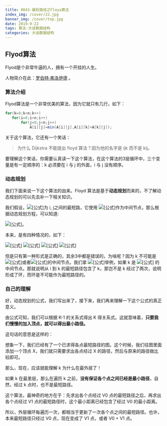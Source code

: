 ```yaml
---
title: 0043-最短路径之Floya算法
index_img: /cover/22.jpg
banner_img: /cover/top.jpg
date: 2019-9-22
tags: 算法-大话数据结构
categories: 大话数据结构
---
```




## Flyod算法

Flyod是个非常牛逼的人，拥有一个开挂的人生。

人物简介在此：[罗伯特·弗洛伊德](https://baike.baidu.com/item/罗伯特·弗洛伊德/4903135?fr=aladdin) 。



### 算法介绍

Flyod算法是一个非常优美的算法，因为它就只有几行，如下：

```java
for(k=0;k<n;k++)
   for(i=0;i<n;i++)
       for(j=0;j<n;j++)
           A[i][j]=min(A[i][j],A[i][k]+A[k][j]);
```

关于这个算法，它还有一个笑话：

> 为什么 Dijkstra 不能提出 floyd 算法？因为他的名字是 ijk 而不是 kij。

要理解这个笑话，你需要认真读一下这个算法，在这个算法的3层循环中，三个变量是有一定顺序的：k 必须要在 i 与 j 的外面，i 与 j 没有顺序。



### 动态规划

我们下面来说一下这个算法的由来。Floyd 算法是基于**动态规划**而来的，不了解动态规划的可以先去补一下相关知识。

我们假设，![[公式]](https://www.zhihu.com/equation?tex=d%5Ek%28i%2Cj%29)为 i, j之间的最短路，它使用 ![[公式]](https://www.zhihu.com/equation?tex=%5C%7B1%2C2%2C%5Ccdots%2Ck%5C%7D)作为中间节点，那么根据动态规划方程，可以知道:

![[公式]](https://www.zhihu.com/equation?tex=d%5Ek%28i%2Cj%29+%3D+min%28d%5E%7Bk-1%7D%28i%2C+j%29%2C+d%5E%7Bk-1%7D%28i%2C+k%29+%2B+d%5E%7Bk+-+1%7D%28k%2C+j%29%29)。

本来，是有四种情况的，如下：

![[公式]](https://www.zhihu.com/equation?tex=d%5E%7Bk%7D%28i%2C+j%29+%3D+min%28d%5E%7Bk+-+1%7D%28i%2C+j%29%2C+d%5E%7Bk+-+1%7D%28i%2C+k%29+%2B+d%5E%7Bk+-+1%7D%28k%2C+j%29%29+)
![[公式]](https://www.zhihu.com/equation?tex=d%5E%7Bk%7D%28i%2C+j%29+%3D+min%28d%5E%7Bk+-+1%7D%28i%2C+j%29%2C+d%5E%7Bk+-+1%7D%28i%2C+k%29+%2B+d%5E%7Bk%7D%28k%2C+j%29%29+)
![[公式]](https://www.zhihu.com/equation?tex=d%5E%7Bk%7D%28i%2C+j%29+%3D+min%28d%5E%7Bk+-+1%7D%28i%2C+j%29%2C+d%5E%7Bk%7D%28i%2C+j%29+%2B+d%5E%7Bk+-+1%7D%28k%2C+j%29%29)
![[公式]](https://www.zhihu.com/equation?tex=d%5E%7Bk%7D%28i%2C+j%29+%3D+min%28d%5E%7Bk+-+1%7D%28i%2C+j%29%2C+d%5E%7Bk%7D%28i%2C+j%29+%2B+d%5E%7Bk%7D%28k%2C+j%29%29)

但是只有第一种形式是正确的，其余3中都是错误的，为啥呢？因为 k 不可能是![[公式]](https://www.zhihu.com/equation?tex=d%5Ek%28i%2Ck%29)或者![[公式]](https://www.zhihu.com/equation?tex=d%5Ek%28k%2Cj%29)的中间节点。我们拿 ![[公式]](https://www.zhihu.com/equation?tex=d%5Ek%28i%2Ck%29)举例，如果 k 是  ![[公式]](https://www.zhihu.com/equation?tex=d%5Ek%28i%2Ck%29)  的中间节点。那就说明从 i 到 k 的最短路径包含了 k，那岂不是 k 经过了两次，说明形成了环，而环是不可能作为最短路径的。



### 自己的理解

好，动态规划的公式，我们写出来了，接下来，我们再来理解一下这个公式的真正意义。

由公式可知，我们可以根据 K-1 的关系式得出 K 得关系式。这就意味着，**只要我们慢慢的加入顶点，就可以得出最小路径。**

这句话的意思是这样的：

想象一下，我们已经有了一个已求得各点最短路径的图。这个时候，我们往图里面添加一个顶点 X，我们就只需要求出各点经过 X 的路径，然后与原来的路径做比较即可。



那么，现在，应该就能理解 k 为什么在最外层了！

如果 k 在最里层，那么在遍历 k 之前，**没有保证各个点之间已经是最小路径**，自然，经过 k 点时，也不是最短路径。



这个算法，最神奇的地方在于：先求出各个点经过 V0 点的最短路径之后，再求出各个点经过 V1 点的最短路径时，这个最小距离已经包含了经过 V0 的最小距离。

所以，外层循环每遍历一次，都相当于更新了一次各个点之间的最短路径。也许，本来最短路径只经过 V0 点，现在变成了 V1 点，或者 V0 + V1 点。
